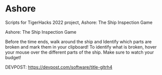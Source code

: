 # Ashore
Scripts for TigerHacks 2022 project, Ashore: The Ship Inspection Game

Ashore: The Ship Inspection Game

Before the time ends, walk around the ship and Identify which parts are broken and mark them in your clipboard! To identify what is broken, hover your mouse over the different parts of the ship. Make sure to watch your budget!

DEVPOST: https://devpost.com/software/title-gltrh4
